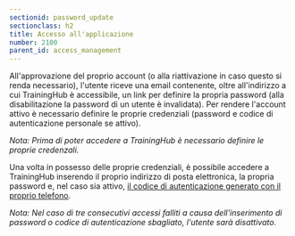 ```yaml
---
sectionid: password_update
sectionclass: h2
title: Accesso all'applicazione
number: 2100
parent_id: access_management
---
```

All'approvazione del proprio account (o alla riattivazione in caso questo si renda necessario), l'utente riceve una email contenente, oltre all'indirizzo a cui TrainingHub è accessibile, un link per definire la propria password (alla disabilitazione la password di un utente è invalidata). Per rendere l'account attivo è necessario definire le proprie credenziali (password e codice di autenticazione personale se attivo).

_Nota: Prima di poter accedere a TrainingHub è necessario definire le proprie credenzali._

Una volta in possesso delle proprie credenziali, è possibile accedere a TrainingHub inserendo il proprio indirizzo di posta elettronica, la propria password e, nel caso sia attivo, <a href="https://inforlife.github.io/traininghub/#otp">il codice di autenticazione generato con il proprio telefono</a>.

_Nota: Nel caso di tre consecutivi accessi falliti a causa dell'inserimento di password o codice di autenticazione sbagliato, l'utente sarà disattivato._
